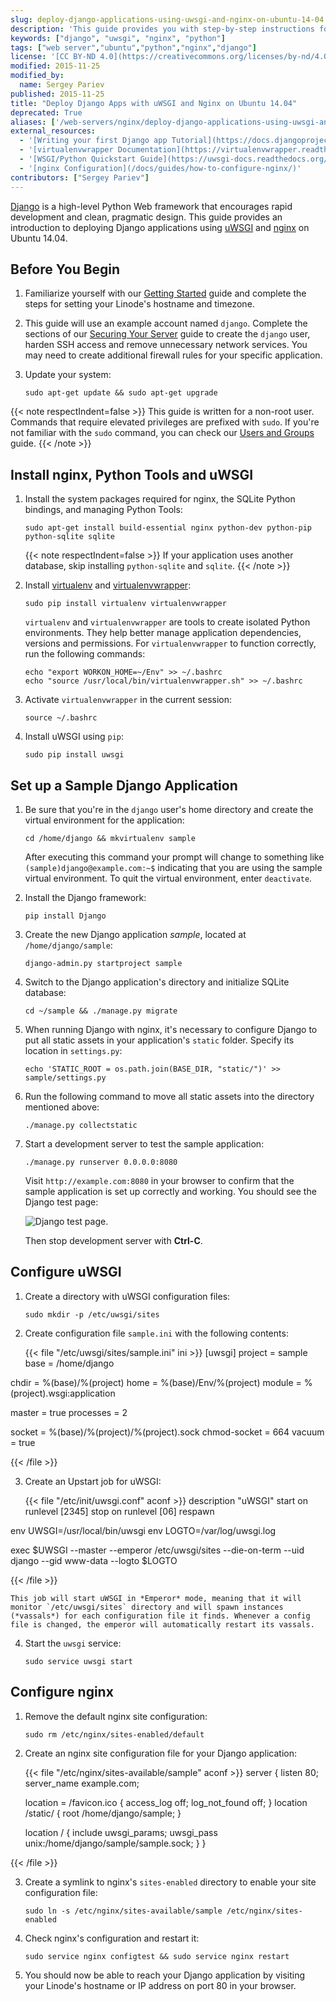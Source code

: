 ```yaml
---
slug: deploy-django-applications-using-uwsgi-and-nginx-on-ubuntu-14-04
description: 'This guide provides you with step-by-step instructions for deploying applications written in Django by using the uWSGI and Nginx web server on Ubuntu 14.04.'
keywords: ["django", "uwsgi", "nginx", "python"]
tags: ["web server","ubuntu","python","nginx","django"]
license: '[CC BY-ND 4.0](https://creativecommons.org/licenses/by-nd/4.0)'
modified: 2015-11-25
modified_by:
  name: Sergey Pariev
published: 2015-11-25
title: "Deploy Django Apps with uWSGI and Nginx on Ubuntu 14.04"
deprecated: True
aliases: ['/web-servers/nginx/deploy-django-applications-using-uwsgi-and-nginx-on-ubuntu-14-04/','/websites/nginx/deploy-a-django-application-using-uwsgi-and-nginx-on-ubuntu-14-04/','/websites/nginx/deploy-django-applications-using-uwsgi-and-nginx-on-ubuntu-14-04/']
external_resources:
  - '[Writing your first Django app Tutorial](https://docs.djangoproject.com/en/dev/intro/tutorial01/#intro-tutorial01)'
  - '[virtualenvwrapper Documentation](https://virtualenvwrapper.readthedocs.org/en/latest/)'
  - '[WSGI/Python Quickstart Guide](https://uwsgi-docs.readthedocs.org/en/latest/WSGIquickstart.html)'
  - '[nginx Configuration](/docs/guides/how-to-configure-nginx/)'
contributors: ["Sergey Pariev"]
---
```


[Django](https://www.djangoproject.com/) is a high-level Python Web framework that encourages rapid development and clean, pragmatic design. This guide provides an introduction to deploying Django applications using [uWSGI](https://uwsgi-docs.readthedocs.org/) and [nginx](https://www.nginx.com/) on Ubuntu 14.04.

## Before You Begin

1.  Familiarize yourself with our [Getting Started](/docs/products/platform/get-started/) guide and complete the steps for setting your Linode's hostname and timezone.

2.  This guide will use an example account named `django`. Complete the sections of our [Securing Your Server](/docs/products/compute/compute-instances/guides/set-up-and-secure/) guide to create the `django` user, harden SSH access and remove unnecessary network services. You may need to create additional firewall rules for your specific application.

3.  Update your system:

        sudo apt-get update && sudo apt-get upgrade

{{< note respectIndent=false >}}
This guide is written for a non-root user. Commands that require elevated privileges are prefixed with `sudo`. If you're not familiar with the `sudo` command, you can check our [Users and Groups](/docs/guides/linux-users-and-groups/) guide.
{{< /note >}}

## Install nginx, Python Tools and uWSGI

1.  Install the system packages required for nginx, the SQLite Python bindings, and managing Python Tools:

        sudo apt-get install build-essential nginx python-dev python-pip python-sqlite sqlite

    {{< note respectIndent=false >}}
If your application uses another database, skip installing `python-sqlite` and `sqlite`.
{{< /note >}}

4.  Install [virtualenv](https://virtualenv.pypa.io/en/latest/) and [virtualenvwrapper](http://virtualenvwrapper.readthedocs.org/en/latest/):

        sudo pip install virtualenv virtualenvwrapper

    `virtualenv` and `virtualenvwrapper` are tools to create isolated Python environments. They help better manage application dependencies, versions and permissions. For `virtualenvwrapper` to function correctly, run the following commands:

        echo "export WORKON_HOME=~/Env" >> ~/.bashrc
        echo "source /usr/local/bin/virtualenvwrapper.sh" >> ~/.bashrc

3.  Activate `virtualenvwrapper` in the current session:

        source ~/.bashrc

4.  Install uWSGI using `pip`:

        sudo pip install uwsgi

## Set up a Sample Django Application

1.  Be sure that you're in the `django` user's home directory and create the virtual environment for the application:

        cd /home/django && mkvirtualenv sample

    After executing this command your prompt will change to something like `(sample)django@example.com:~$` indicating that you are using the sample virtual environment. To quit the virtual environment, enter `deactivate`.

2.  Install the Django framework:

        pip install Django

3.  Create the new Django application *sample*, located at `/home/django/sample`:

        django-admin.py startproject sample

4.  Switch to the Django application's directory and initialize SQLite database:

        cd ~/sample && ./manage.py migrate

5.  When running Django with nginx, it's necessary to configure Django to put all static assets in your application's `static` folder. Specify its location in `settings.py`:

        echo 'STATIC_ROOT = os.path.join(BASE_DIR, "static/")' >> sample/settings.py

6.  Run the following command to move all static assets into the directory mentioned above:

        ./manage.py collectstatic

7.  Start a development server to test the sample application:

        ./manage.py runserver 0.0.0.0:8080

    Visit `http://example.com:8080` in your browser to confirm that the sample application is set up correctly and working. You should see the Django test page:

    ![Django test page.](django-test-page.png)

    Then stop development server with **Ctrl-C**.

## Configure uWSGI

1.  Create a directory with uWSGI configuration files:

        sudo mkdir -p /etc/uwsgi/sites

2.  Create configuration file `sample.ini` with the following contents:

    {{< file "/etc/uwsgi/sites/sample.ini" ini >}}
[uwsgi]
project = sample
base = /home/django

chdir = %(base)/%(project)
home = %(base)/Env/%(project)
module = %(project).wsgi:application

master = true
processes = 2

socket = %(base)/%(project)/%(project).sock
chmod-socket = 664
vacuum = true

{{< /file >}}


3.  Create an Upstart job for uWSGI:

    {{< file "/etc/init/uwsgi.conf" aconf >}}
description "uWSGI"
start on runlevel [2345]
stop on runlevel [06]
respawn

env UWSGI=/usr/local/bin/uwsgi
env LOGTO=/var/log/uwsgi.log

exec $UWSGI --master --emperor /etc/uwsgi/sites --die-on-term --uid django --gid www-data --logto $LOGTO

{{< /file >}}


    This job will start uWSGI in *Emperor* mode, meaning that it will monitor `/etc/uwsgi/sites` directory and will spawn instances (*vassals*) for each configuration file it finds. Whenever a config file is changed, the emperor will automatically restart its vassals.

4.  Start the `uwsgi` service:

        sudo service uwsgi start

## Configure nginx

1.  Remove the default nginx site configuration:

        sudo rm /etc/nginx/sites-enabled/default

2.  Create an nginx site configuration file for your Django application:

    {{< file "/etc/nginx/sites-available/sample" aconf >}}
server {
    listen 80;
    server_name example.com;

    location = /favicon.ico { access_log off; log_not_found off; }
    location /static/ {
        root /home/django/sample;
    }

    location / {
        include         uwsgi_params;
        uwsgi_pass      unix:/home/django/sample/sample.sock;
    }
}

{{< /file >}}



3.  Create a symlink to nginx's `sites-enabled` directory to enable your site configuration file:

        sudo ln -s /etc/nginx/sites-available/sample /etc/nginx/sites-enabled

4.  Check nginx's configuration and restart it:

        sudo service nginx configtest && sudo service nginx restart

5.  You should now be able to reach your Django application by visiting your Linode's hostname or IP address on port 80 in your browser.
